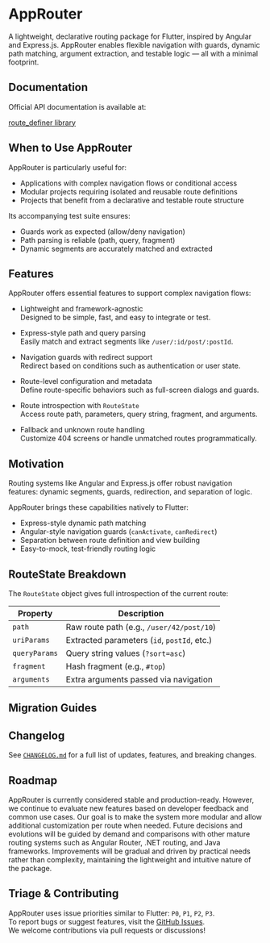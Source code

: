 # AppRouter

A lightweight, declarative routing package for Flutter, inspired by Angular and Express.js. AppRouter enables flexible navigation with guards, dynamic path matching, argument extraction, and testable logic — all with a minimal footprint.

## Documentation

Official API documentation is available at:

[route_definer library](https://arlamend7.github.io/flutter_route_definer/route_definer/)

## When to Use AppRouter

AppRouter is particularly useful for:

- Applications with complex navigation flows or conditional access
- Modular projects requiring isolated and reusable route definitions
- Projects that benefit from a declarative and testable route structure

Its accompanying test suite ensures:

- Guards work as expected (allow/deny navigation)  
- Path parsing is reliable (path, query, fragment)  
- Dynamic segments are accurately matched and extracted

## Features

AppRouter offers essential features to support complex navigation flows:

- Lightweight and framework-agnostic  
  Designed to be simple, fast, and easy to integrate or test.

- Express-style path and query parsing  
  Easily match and extract segments like `/user/:id/post/:postId`.

- Navigation guards with redirect support  
  Redirect based on conditions such as authentication or user state.

- Route-level configuration and metadata  
  Define route-specific behaviors such as full-screen dialogs and guards.

- Route introspection with `RouteState`  
  Access route path, parameters, query string, fragment, and arguments.

- Fallback and unknown route handling  
  Customize 404 screens or handle unmatched routes programmatically.


## Motivation

Routing systems like Angular and Express.js offer robust navigation features: dynamic segments, guards, redirection, and separation of logic.

AppRouter brings these capabilities natively to Flutter:

- Express-style dynamic path matching  
- Angular-style navigation guards (`canActivate`, `canRedirect`)  
- Separation between route definition and view building  
- Easy-to-mock, test-friendly routing logic


## RouteState Breakdown

The `RouteState` object gives full introspection of the current route:

| Property      | Description                                 |
|---------------|---------------------------------------------|
| `path`        | Raw route path (e.g., `/user/42/post/10`)   |
| `uriParams`   | Extracted parameters (`id`, `postId`, etc.) |
| `queryParams` | Query string values (`?sort=asc`)           |
| `fragment`    | Hash fragment (e.g., `#top`)                |
| `arguments`   | Extra arguments passed via navigation       |


## Migration Guides


## Changelog

See [`CHANGELOG.md`](https://pub.dev/packages/route_definer/example) for a full list of updates, features, and breaking changes.

## Roadmap

AppRouter is currently considered stable and production-ready. However, we continue to evaluate new features based on developer feedback and common use cases. Our goal is to make the system more modular and allow additional customization per route when needed. Future decisions and evolutions will be guided by demand and comparisons with other mature routing systems such as Angular Router, .NET routing, and Java frameworks. Improvements will be gradual and driven by practical needs rather than complexity, maintaining the lightweight and intuitive nature of the package.


## Triage & Contributing

AppRouter uses issue priorities similar to Flutter: `P0`, `P1`, `P2`, `P3`.  
To report bugs or suggest features, visit the [GitHub Issues](https://github.com/arlamend7/flutter_route_definer/issues).  
We welcome contributions via pull requests or discussions!
